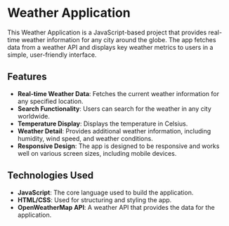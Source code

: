 # Weather Application

This Weather Application is a JavaScript-based project that provides real-time weather information for any city around the globe. The app fetches data from a weather API and displays key weather metrics to users in a simple, user-friendly interface.
## Features

   - **Real-time Weather Data**: Fetches the current weather information for any specified location.
   - **Search Functionality**: Users can search for the weather in any city worldwide.
   - **Temperature Display**: Displays the temperature in Celsius.
   - **Weather Detail**: Provides additional weather information, including humidity, wind speed, and weather conditions.
   - **Responsive Design**: The app is designed to be responsive and works well on various screen sizes, including mobile devices.

## Technologies Used

   - **JavaScript**: The core language used to build the application.
   - **HTML/CSS**: Used for structuring and styling the app.
   - **OpenWeatherMap API**: A weather API that provides the data for the application.
